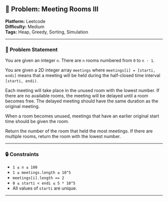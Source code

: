 ## 🎯 Problem: Meeting Rooms III

**Platform:** Leetcode  
**Difficulty:** Medium  
**Tags:** Heap, Greedy, Sorting, Simulation

---

### 🧩 Problem Statement

You are given an integer `n`. There are `n` rooms numbered from `0` to `n - 1`.

You are given a 2D integer array `meetings` where `meetings[i] = [starti, endi]` means that a meeting will be held during the half-closed time interval `[starti, endi)`.

Each meeting will take place in the unused room with the lowest number. If there are no available rooms, the meeting will be delayed until a room becomes free. The delayed meeting should have the same duration as the original meeting.

When a room becomes unused, meetings that have an earlier original start time should be given the room.

Return the number of the room that held the most meetings. If there are multiple rooms, return the room with the lowest number.

---

### 🔒 Constraints

- `1 ≤ n ≤ 100`
- `1 ≤ meetings.length ≤ 10^5`
- `meetings[i].length == 2`
- `0 ≤ starti < endi ≤ 5 * 10^5`
- All values of `starti` are unique.

---
